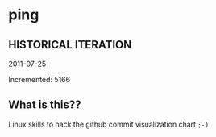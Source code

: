 # ping

## HISTORICAL ITERATION
2011-07-25

Incremented: 5166

## What is this?? 
Linux skills to hack the github commit visualization chart `;-)`
